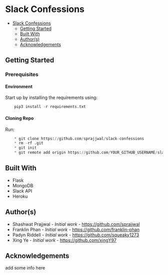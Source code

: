 # Slack Confessions

- [Slack Confessions](#slack-confessions)
  - [Getting Started](#getting-started)
  - [Built With](#built-with)
  - [Author(s)](#authors)
  - [Acknowledgements](#acknowledgements)

## Getting Started

<h3>Prerequisites</h3>

<h4>Environment</h4>
Start up by installing the requirements using:

```python    
    pip3 install -r requirements.txt
```

<h4>Cloning Repo</h4>
Run:

```python
    * git clone https://github.com/sprajjwal/slack-confessions
    * rm -rf .git
    * git init
    * git remote add origin https://github.com/YOUR_GITHUB_USERNAME/slack-confessions
```

## Built With

* Flask
* MongoDB
* Slack API
* Heroku

## Author(s)

* Shashwat Prajjwal  - <i>Initial work</i> - https://github.com/sprajjwal
* Franklin Phan - <i>Initial work</i> - https://github.com/franklin-phan
* Padyn Riddell - <i>Initial work</i> - https://github.com/squeaky1273
* Xing Ye - <i>Initial work</i> - https://github.com/xingY97

## Acknowledgements
add some info here